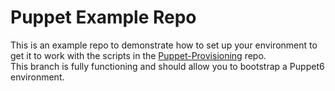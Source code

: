 # Puppet Example Repo
This is an example repo to demonstrate how to set up your environment to get it to work with the scripts in the [Puppet-Provisioning](https://github.com/shoddyguard/Puppet-Provisioning) repo.  
This branch is fully functioning and should allow you to bootstrap a Puppet6 environment.